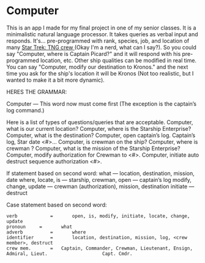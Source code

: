 # Computer

This is an app I made for my final project in one of my senior classes. It is a minimalistic natural language processor. It takes queries as verbal input and responds. 
It's... pre-programmed with rank, species, job, and location of many <a href = "http://en.wikipedia.org/wiki/List_of_Star_Trek_characters#Main_cast_and_major_characters_of_Star_Trek:_The_Next_Generation_.28TNG.29_and_Movies">Star Trek: TNG crew </a>(Okay I'm a nerd, what can I say?). So you could say "Computer, where is Captain Picard?" and it will respond with his pre-programmed location, etc. Other ship qualities can be modified in real time. You can say "Computer, modify our destination to Kronos." and the next time you ask for the ship's location it will be Kronos (Not too realistic, but I wanted to make it a bit more dynamic).


HERES THE GRAMMAR: 

Computer — This word now must come first (The exception is the captain’s log command.)

Here is a list of types of questions/queries that are acceptable. 
Computer, what is our current location?
Computer, where is the Starship Enterprise?
Computer, what is the destination?
Computer, open captain’s log.
Captain’s log, Star date <#>…
Computer, is crewman <lname> on the ship?
Computer, where is crewman <lname>?
Computer, what is the mission of the Starship Enterprise?
Computer, modify authorization for Crewman <lname> to <#>.
Computer, initiate auto destruct sequence authorization <#>. 

If statement based on second word: 
what — location, destination, mission, date 
where, locate, is — starship, crewman, 
open — captain’s log
modify, change, update — crewman (authorization), mission, destination
initiate — destruct 

Case statement based on second word: 

	verb	     	=   	open, is, modify, initiate, locate, change, update
	pronoun    	=   	what
	adverb      	=   	where
	identifier    	=    	location, destination, mission, log, <crew member>, destruct
	crew mem.       =	Captain, Commander, Crewman, Lieutenant, Ensign, Admiral, Lieut. 					Capt. Cmdr. 

